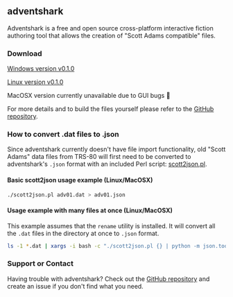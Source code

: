 ## adventshark

Adventshark is a free and open source cross-platform interactive fiction authoring tool that allows the creation of "Scott Adams compatible" files.

### Download

[Windows version v0.1.0](https://github.com/pdxiv/adventshark/releases/download/v0.1.0/adventshark_windows_v0.1.0.zip)

[Linux version v0.1.0](https://github.com/pdxiv/adventshark/releases/download/v0.1.0/adventshark_linux_v0.1.0.zip)

MacOSX version currently unavailable due to GUI bugs 🤒

For more details and to build the files yourself please refer to the [GitHub repository](https://github.com/pdxiv/adventshark).

### How to convert .dat files to .json

Since adventshark currently doesn't have file import functionality, old "Scott Adams" data files from TRS-80 will first need to be converted to adventshark's `.json` format with an included Perl script: [scott2json.pl](scott2json.pl).

#### Basic scott2json usage example (Linux/MacOSX)

```bash
./scott2json.pl adv01.dat > adv01.json
```

#### Usage example with many files at once (Linux/MacOSX)

This example assumes that the `rename` utility is installed. It will convert all the `.dat` files in the directory at once to `.json` format.

```bash
ls -1 *.dat | xargs -i bash -c "./scott2json.pl {} | python -m json.tool > {}.json" ; rename -f 's/.dat.json$/.json/' *.dat.json
```

### Support or Contact

Having trouble with adventshark? Check out the [GitHub repository](https://github.com/pdxiv/adventshark) and create an issue if you don't find what you need.